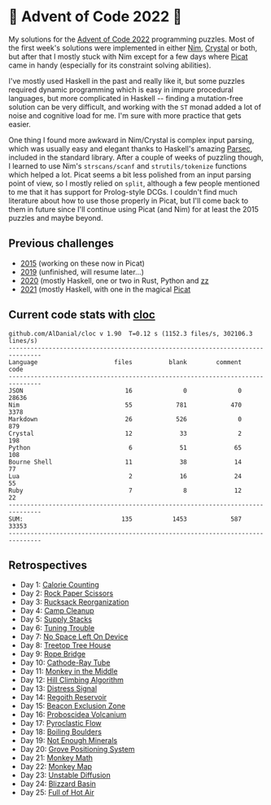 # 🎄 Advent of Code 2022 🎄

My solutions for the [Advent of Code 2022](https://adventofcode.com/2022/) programming puzzles. Most of the first week's solutions were implemented in either [Nim](https://nim-lang.org), [Crystal](https://crystal-lang.org) or both, but after that I mostly stuck with Nim except for a few days where [Picat](http://www.picat-lang.org) came in handy (especially for its constraint solving abilities).

I've mostly used Haskell in the past and really like it, but some puzzles required dynamic programming which is easy in impure procedural languages, but more complicated in Haskell -- finding a mutation-free solution can be very difficult, and working with the `ST` monad added a lot of noise and cognitive load for me. I'm sure with more practice that gets easier.

One thing I found more awkward in Nim/Crystal is complex input parsing, which was usually easy and elegant thanks to Haskell's amazing [Parsec](https://wiki.haskell.org/Parsec), included in the standard library. After a couple of weeks of puzzling though, I learned to use Nim's `strscans/scanf` and `strutils/tokenize` functions which helped a lot. Picat seems a bit less polished from an input parsing point of view, so I mostly relied on `split`, although a few people mentioned to me that it has support for Prolog-style DCGs. I couldn't find much literature about how to use those properly in Picat, but I'll come back to them in future since I'll continue using Picat (and Nim) for at least the 2015 puzzles and maybe beyond.

## Previous challenges

* [2015](https://github.com/DestyNova/advent_of_code_2015) (working on these now in Picat)
* [2019](https://github.com/destynova/advent_of_code_2019) (unfinished, will resume later...)
* [2020](https://github.com/destynova/advent_of_code_2020) (mostly Haskell, one or two in Rust, Python and [zz](https://github.com/zetzit/zz)
* [2021](https://github.com/destynova/advent_of_code_2021) (mostly Haskell, with one in the magical [Picat](http://www.picat-lang.org)

## Current code stats with [cloc](https://github.com/AlDanial/cloc)

```
github.com/AlDanial/cloc v 1.90  T=0.12 s (1152.3 files/s, 302106.3 lines/s)
-------------------------------------------------------------------------------
Language                     files          blank        comment           code
-------------------------------------------------------------------------------
JSON                            16              0              0          28636
Nim                             55            781            470           3378
Markdown                        26            526              0            879
Crystal                         12             33              2            198
Python                           6             51             65            108
Bourne Shell                    11             38             14             77
Lua                              2             16             24             55
Ruby                             7              8             12             22
-------------------------------------------------------------------------------
SUM:                           135           1453            587          33353
-------------------------------------------------------------------------------
```

## Retrospectives

* Day 1: [Calorie Counting](https://github.com/DestyNova/advent_of_code_2022/blob/main/1)
* Day 2: [Rock Paper Scissors](https://github.com/DestyNova/advent_of_code_2022/blob/main/2)
* Day 3: [Rucksack Reorganization](https://github.com/DestyNova/advent_of_code_2022/blob/main/3)
* Day 4: [Camp Cleanup](https://github.com/DestyNova/advent_of_code_2022/blob/main/4)
* Day 5: [Supply Stacks](https://github.com/DestyNova/advent_of_code_2022/blob/main/5)
* Day 6: [Tuning Trouble](https://github.com/DestyNova/advent_of_code_2022/blob/main/6)
* Day 7: [No Space Left On Device](https://github.com/DestyNova/advent_of_code_2022/blob/main/7)
* Day 8: [Treetop Tree House](https://github.com/DestyNova/advent_of_code_2022/blob/main/8)
* Day 9: [Rope Bridge](https://github.com/DestyNova/advent_of_code_2022/blob/main/9)
* Day 10: [Cathode-Ray Tube](https://github.com/DestyNova/advent_of_code_2022/blob/main/10)
* Day 11: [Monkey in the Middle](https://github.com/DestyNova/advent_of_code_2022/blob/main/11)
* Day 12: [Hill Climbing Algorithm](https://github.com/DestyNova/advent_of_code_2022/blob/main/12)
* Day 13: [Distress Signal](https://github.com/DestyNova/advent_of_code_2022/blob/main/13)
* Day 14: [Regoith Reservoir](https://github.com/DestyNova/advent_of_code_2022/blob/main/14)
* Day 15: [Beacon Exclusion Zone](https://github.com/DestyNova/advent_of_code_2022/blob/main/15)
* Day 16: [Proboscidea Volcanium](https://github.com/DestyNova/advent_of_code_2022/blob/main/16)
* Day 17: [Pyroclastic Flow](https://github.com/DestyNova/advent_of_code_2022/blob/main/17)
* Day 18: [Boiling Boulders](https://github.com/DestyNova/advent_of_code_2022/blob/main/18)
* Day 19: [Not Enough Minerals](https://github.com/DestyNova/advent_of_code_2022/blob/main/19)
* Day 20: [Grove Positioning System](https://github.com/DestyNova/advent_of_code_2022/blob/main/20)
* Day 21: [Monkey Math](https://github.com/DestyNova/advent_of_code_2022/blob/main/21)
* Day 22: [Monkey Map](https://github.com/DestyNova/advent_of_code_2022/blob/main/22)
* Day 23: [Unstable Diffusion](https://github.com/DestyNova/advent_of_code_2022/blob/main/23)
* Day 24: [Blizzard Basin](https://github.com/DestyNova/advent_of_code_2022/blob/main/24)
* Day 25: [Full of Hot Air](https://github.com/DestyNova/advent_of_code_2022/blob/main/25)
